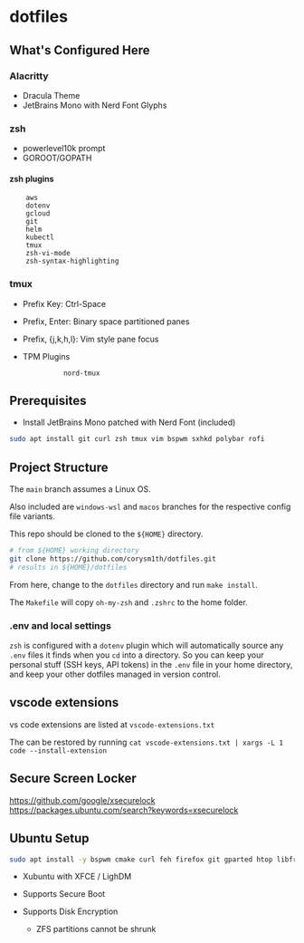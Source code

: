 # dotfiles

## What's Configured Here

### Alacritty

* Dracula Theme
* JetBrains Mono with Nerd Font Glyphs

### zsh

* powerlevel10k prompt
* GOROOT/GOPATH

#### zsh plugins

        aws
        dotenv
        gcloud
        git
        helm
        kubectl
        tmux
        zsh-vi-mode
        zsh-syntax-highlighting

### tmux

* Prefix Key: Ctrl-Space
* Prefix, Enter: Binary space partitioned panes
* Prefix, {j,k,h,l}: Vim style pane focus
* TPM Plugins

                nord-tmux

## Prerequisites

* Install JetBrains Mono patched with Nerd Font (included)

```sh
sudo apt install git curl zsh tmux vim bspwm sxhkd polybar rofi
```

## Project Structure

The `main` branch assumes a Linux OS.

Also included are `windows-wsl` and `macos` branches for the respective config file variants.

This repo should be cloned to the `${HOME}` directory.

```sh
# from ${HOME} working directory
git clone https://github.com/corysm1th/dotfiles.git
# results in ${HOME}/dotfiles
```

From here, change to the `dotfiles` directory and run `make install`.

The `Makefile` will copy `oh-my-zsh` and `.zshrc` to the home folder.

### .env and local settings

`zsh` is configured with a `dotenv` plugin which will automatically source any `.env` files it finds when you `cd` into a directory. So you can keep your personal stuff (SSH keys, API tokens) in the `.env` file in your home directory, and keep your other dotfiles managed in version control.

## vscode extensions

vs code extensions are listed at `vscode-extensions.txt`

The can be restored by running `cat vscode-extensions.txt | xargs -L 1 code --install-extension`

## Secure Screen Locker

https://github.com/google/xsecurelock
https://packages.ubuntu.com/search?keywords=xsecurelock

## Ubuntu Setup

```sh
sudo apt install -y bspwm cmake curl feh firefox git gparted htop libfreetype6-dev libfontconfig1-dev libxcb-xfixes0-dev libxkbcommon-dev lxappearance pkg-config pnupg2 podman polybar python3 rofi sxhkd tmux wget zsh
```

* Xubuntu with XFCE / LighDM

* Supports Secure Boot

* Supports Disk Encryption

  * ZFS partitions cannot be shrunk




